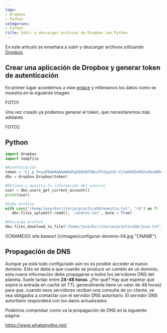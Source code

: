```yaml
---
tags:
- Dropbox
- Python
categories:
- Python
title: Subir y descargar archivos de Dropbox con Python
---
```


En este artículo se enseñara a subir y descargar archivos utilizando [Dropbox](https://www.dropbox.com/). 

## Crear una aplicación de Dropbox y generar token de autenticación

En primer lugar accedemos a este [enlace](https://www.dropbox.com/developers/apps/create) y rellenamos los datos como se muestra en la siguiente imagen:

FOTO1

Una vez creado ya podemos generar el token, que necesitaremos más adelante.

FOTO2

## Python

```python
import dropbox
import tempfile

#Autenticación
token = "Lj_p_9vyaP8AAAAAAAAN4hgZ0OkBTXBucFGfpyV3S-VjtwR42GnM2OzXbs086yDt"
dbx = dropbox.Dropbox(token)

#Obtiene y muestra la información del usuario
user = dbx.users_get_current_account()
print(user)

#Sube archivo
with open("/home/jose/Escritorio/practicaSD/muestra.txt", "rb") as f:
   dbx.files_upload(f.read(), '/andres.txt', mute = True)

#Descarga archivo
dbx.files_download_to_file("/home/jose/Escritorio/practicaSD/jose.txt", '/andres.txt')
```

![CNAME]({{ site.baseurl }}/images/configurar-dominio-04.jpg "CNAME")

## Propagación de DNS

Aunque ya está todo configurado aún no es posible acceder al nuevo dominio. Esto se debe a que cuando se produce un cambio en un dominio, esta nueva información debe propagarse a todos los servidores DNS del planeta. Suele tardar entre **24-48 horas**. ¿Por qué? Hay que esperar que expire la entrada en caché (el TTL generalmente tiene un valor de 48 horas) para que, cuando esos servidores reciban una consulta de un cliente, se vea obligados a contactar con el servidor DNS autoritario. El servidor DNS autoritario responderá con los datos actualizados.

Podemos comprobar como va la propagación de DNS en la siguiente página:

<https://www.whatsmydns.net/>



